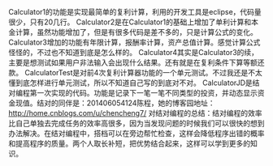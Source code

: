 Calculator1的功能是实现最简单的复利计算，利用的开发工具是eclipse，代码量很少，只有20几行。
Calculator2是在Calculator1的基础上增加了单利计算和本金计算，虽然功能增加了，但是有很多代码是差不多的，只是计算公式的变化。
Calculator3增加的功能有年限计算，报酬率计算，资产总值计算。感觉计算公式怪怪的，不过也不知道到底是怎么样的。
Calculator4其实是Calculator3的续，主要是想测试如果用户非法输入会出现什么结果。还有就是在复利条件下算等额还款。
CalculatorTest是对前4次复利计算器功能的一个单元测试。不过我还是不太懂到底怎样进行单元测试，所以不知道自己写的到底对不对。
CalculatorJD是结对编程第一次实现的代码。功能是记录下一笔一笔不同类型的投资，并动态显示资金现值。结对的同伴是：201406054124陈程，她的博客园地址：http://home.cnblogs.com/u/chencheng7/
对结对编程的总结：结对编程的效率比自己单独去完成任务的效率高很多，因为当发现问题的时候我们可以很快的想到办法解决。在结对编程中，搭档可以在旁边帮忙检查，这样会降低程序出错的概率和提高程序的质量。两个人取长补短，把优势结合起来，这样可以学到更多的知识。

